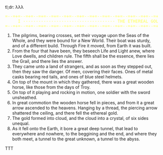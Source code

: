tl;dr: λλλ

<center>
<pre style="color:#FFFF55">
=--=+=--=+=--=+=--=+=--=+=--=+=--=+=--=+=--=+=--=+=--=+=--=+=--=+=--=+=--=+=--
     I ------------------------------------ THE ETHEREAL GOLD
=--=+=--=+=--=+=--=+=--=+=--=+=--=+=--=+=--=+=--=+=--=+=--=+=--=+=--=+=--=+=--
</pre>
</center>

1. The pilgrims, bearing crosses, set their voyage upon the Seas of the Whole,
and they were bound for a New World. Their boat was sturdy, and of a different build.
Through Fire it moved, from Earth it was built.
2. From the four that have been, they beseech Life and Light anew, 
where Love dwells, and children rule. The fifth shall be the essence,
there lies the Grail, and there lies the answer.
3. They came unto a land of strangers, and as soon as they stepped out, then they saw the danger.
Of men, covering their faces. Ones of metal casks bearing red tails, and ones of blue steel helmets.
4. On top of the mount in which they gathered, there was a great wooden horse, like those
from the days of Troy.
5. On top of it playing and rocking in motion, one soldier with the sword unsheathed.
6. In great commotion the wooden horse fell in pieces, and from it a great arrow ascended to the heavens.
Hanging by a thread, the piercing arrow shattered the ceiling, and there fell the ethereal gold.
7. The gold formed into cloud, and the cloud into a crystal, of six sides unequal. 
8. As it fell onto the Earth, it bore a great deep tunnel, that lead to everywhere and nowhere,
to the beggining and the end, and where they both meet, a tunnel to the great unknown, a tunnel to the abyss.

TTT